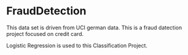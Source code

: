 # FraudDetection

This data set is driven from UCI german data. 
This is a fraud datection project focused on credit card.

Logistic Regression is used to this Classification Project.
